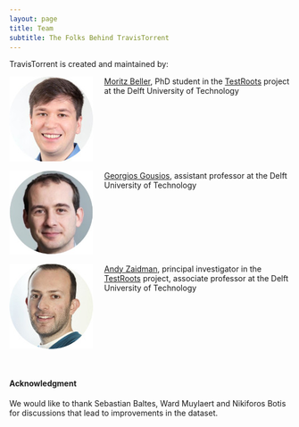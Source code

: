 ```yaml
---
layout: page
title: Team
subtitle: The Folks Behind TravisTorrent
---
```


TravisTorrent is created and maintained by:

<div><img src="/img/mbeller.jpg" style="float:left;margin-right:20px"></div><div style="vertical-align: middle;"><a href="http://www.inventitech.com">Moritz Beller</a>, PhD student in the <a href="http://www.testroots.org">TestRoots</a> project at the Delft University of Technology</div>
<div style="clear:left"><br></div>
<div><img src="/img/ggousios.jpg" width="150" style="float:left;margin-right:20px"></div><div><a href="http://www.gousios.gr">Georgios Gousios</a>, assistant professor at the Delft University of Technology</div>
<div style="clear:left"><br></div>
<div><img src="/img/azaidman.jpg" style="float:left;margin-right:20px"></div><div><a href="http://www.st.ewi.tudelft.nl/~zaidman/">Andy Zaidman</a>, principal investigator in the <a href="http://www.testroots.org">TestRoots</a> project, associate professor at the Delft University of Technology</div>
<div style="clear:left"><br></div>
<div style="clear:left"><br></div>

#### Acknowledgment
We would like to thank Sebastian Baltes, Ward Muylaert and Nikiforos Botis for discussions that lead to improvements in the dataset.
